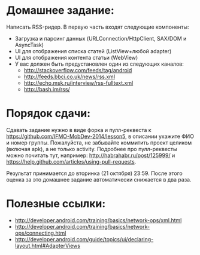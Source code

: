 

Домашнее задание:
=======
Написать RSS-ридер. В первую часть входят следующие компоненты:
- Загрузка и парсинг данных (URLConnection/HttpClient, SAX/DOM и AsyncTask)
- UI для отображения списка статей (ListView+любой adapter)
- UI для отображения контента статьи (WebView)
- У вас должен быть предустановлен один из следующих каналов:
   - http://stackoverflow.com/feeds/tag/android
   - http://feeds.bbci.co.uk/news/rss.xml
   - http://echo.msk.ru/interview/rss-fulltext.xml
   - http://bash.im/rss/


Порядок сдачи:
=======
Сдавать задание нужно в виде форка и пулл-реквеста к https://github.com/IFMO-MobDev-2014/lesson5, в описании укажите ФИО и номер группы.
Пожалуйста, не забывайте коммитить проект целиком (включая apk), а не только activity.
Подробнее про пулл-реквесты можно почитать тут, например: http://habrahabr.ru/post/125999/ и https://help.github.com/articles/using-pull-requests.

Результат принимается до вторинка (21 октября) 23:59. После этого оценка за это домашнее задание автоматически снижается в два раза.


Полезные ссылки:
=======
- http://developer.android.com/training/basics/network-ops/xml.html
- http://developer.android.com/training/basics/network-ops/connecting.html
- http://developer.android.com/guide/topics/ui/declaring-layout.html#AdapterViews
